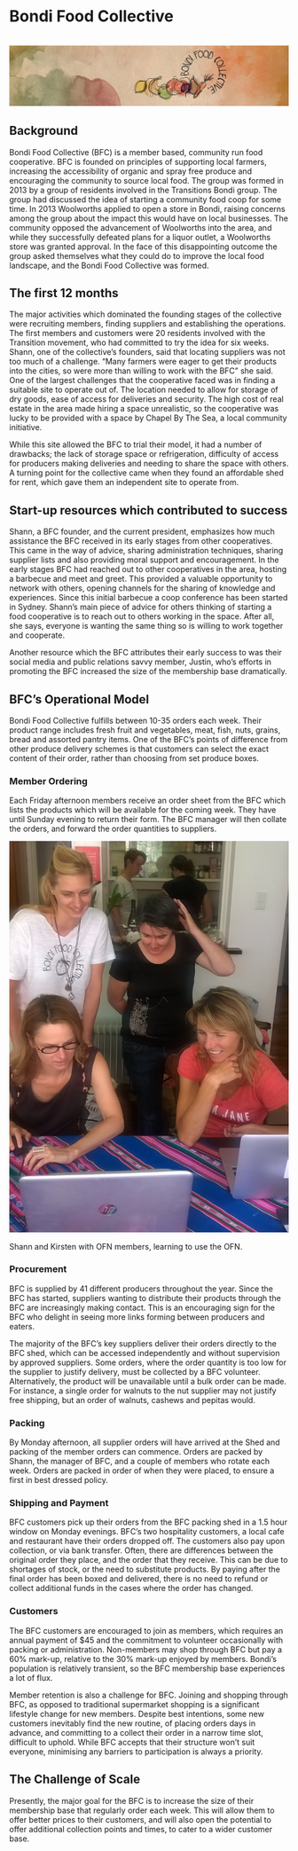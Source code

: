 # Bondi Food Collective

[    
](https://openfoodnetwork.org/wp-content/uploads/2016/05/BFC-banner.png)![](/assets/31-Bondi-1-BFC-banner_old.png)

## Background

Bondi Food Collective \(BFC\) is a member based, community run food cooperative. BFC is founded on principles of supporting local farmers, increasing the accessibility of organic and spray free produce and encouraging the community to source local food. The group was formed in 2013 by a group of residents involved in the Transitions Bondi group. The group had discussed the idea of starting a community food coop for some time. In 2013 Woolworths applied to open a store in Bondi, raising concerns among the group about the impact this would have on local businesses. The community opposed the advancement of Woolworths into the area, and while they successfully defeated plans for a liquor outlet, a Woolworths store was granted approval. In the face of this disappointing outcome the group asked themselves what they could do to improve the local food landscape, and the Bondi Food Collective was formed.

## The first 12 months

The major activities which dominated the founding stages of the collective were recruiting members, finding suppliers and establishing the operations. The first members and customers were 20 residents involved with the Transition movement, who had committed to try the idea for six weeks. Shann, one of the collective’s founders, said that locating suppliers was not too much of a challenge. “Many farmers were eager to get their products into the cities, so were more than willing to work with the BFC” she said. One of the largest challenges that the cooperative faced was in finding a suitable site to operate out of. The location needed to allow for storage of dry goods, ease of access for deliveries and security. The high cost of real estate in the area made hiring a space unrealistic, so the cooperative was lucky to be provided with a space by Chapel By The Sea, a local community initiative.

While this site allowed the BFC to trial their model, it had a number of drawbacks; the lack of storage space or refrigeration, difficulty of access for producers making deliveries and needing to share the space with others. A turning point for the collective came when they found an affordable shed for rent, which gave them an independent site to operate from.

## Start-up resources which contributed to success

Shann, a BFC founder, and the current president, emphasizes how much assistance the BFC received in its early stages from other cooperatives. This came in the way of advice, sharing administration techniques, sharing supplier lists and also providing moral support and encouragement. In the early stages BFC had reached out to other cooperatives in the area, hosting a barbecue and meet and greet. This provided a valuable opportunity to network with others, opening channels for the sharing of knowledge and experiences. Since this initial barbecue a coop conference has been started in Sydney. Shann’s main piece of advice for others thinking of starting a food cooperative is to reach out to others working in the space. After all, she says, everyone is wanting the same thing so is willing to work together and cooperate.

Another resource which the BFC attributes their early success to was their social media and public relations savvy member, Justin, who’s efforts in promoting the BFC increased the size of the membership base dramatically.

## BFC’s Operational Model

Bondi Food Collective fulfills between 10-35 orders each week. Their product range includes fresh fruit and vegetables, meat, fish, nuts, grains, bread and assorted pantry items. One of the BFC’s points of difference from other produce delivery schemes is that customers can select the exact content of their order, rather than choosing from set produce boxes.

### Member Ordering

Each Friday afternoon members receive an order sheet from the BFC which lists the products which will be available for the coming week. They have until Sunday evening to return their form. The BFC manager will then collate the orders, and forward the order quantities to suppliers.

[](https://openfoodnetwork.org/wp-content/uploads/2016/05/BFC.jpg)![](/assets/31-Bondi-2-BFC_old.jpg)

Shann and Kirsten with OFN members, learning to use the OFN.

### Procurement

BFC is supplied by 41 different producers throughout the year. Since the BFC has started, suppliers wanting to distribute their products through the BFC are increasingly making contact. This is an encouraging sign for the BFC who delight in seeing more links forming between producers and eaters.

The majority of the BFC’s key suppliers deliver their orders directly to the BFC shed, which can be accessed independently and without supervision by approved suppliers. Some orders, where the order quantity is too low for the supplier to justify delivery, must be collected by a BFC volunteer. Alternatively, the product will be unavailable until a bulk order can be made. For instance, a single order for walnuts to the nut supplier may not justify free shipping, but an order of walnuts, cashews and pepitas would.

### Packing

By Monday afternoon, all supplier orders will have arrived at the Shed and packing of the member orders can commence. Orders are packed by Shann, the manager of BFC, and a couple of members who rotate each week. Orders are packed in order of when they were placed, to ensure a first in best dressed policy.

### Shipping and Payment

BFC customers pick up their orders from the BFC packing shed in a 1.5 hour window on Monday evenings. BFC’s two hospitality customers, a local cafe and restaurant have their orders dropped off. The customers also pay upon collection, or via bank transfer. Often, there are differences between the original order they place, and the order that they receive. This can be due to shortages of stock, or the need to substitute products. By paying after the final order has been boxed and delivered, there is no need to refund or collect additional funds in the cases where the order has changed.

### Customers

The BFC customers are encouraged to join as members, which requires an annual payment of $45 and the commitment to volunteer occasionally with packing or administration. Non-members may shop through BFC but pay a 60% mark-up, relative to the 30% mark-up enjoyed by members. Bondi’s population is relatively transient, so the BFC membership base experiences a lot of flux.

Member retention is also a challenge for BFC. Joining and shopping through BFC, as opposed to traditional supermarket shopping is a significant lifestyle change for new members. Despite best intentions, some new customers inevitably find the new routine, of placing orders days in advance, and committing to a collect their order in a narrow time slot, difficult to uphold. While BFC accepts that their structure won’t suit everyone, minimising any barriers to participation is always a priority.

## The Challenge of Scale

Presently, the major goal for the BFC is to increase the size of their membership base that regularly order each week. This will allow them to offer better prices to their customers, and will also open the potential to offer additional collection points and times, to cater to a wider customer base.

